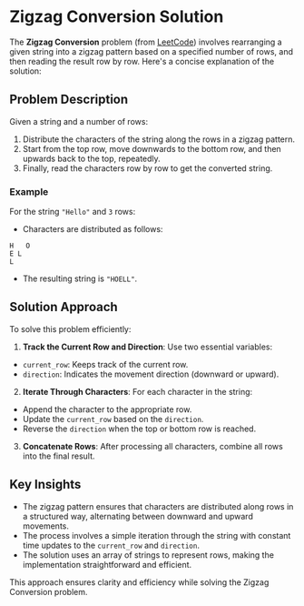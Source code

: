 # Zigzag Conversion Solution

The **Zigzag Conversion** problem (from [LeetCode](https://leetcode.com/problems/zigzag-conversion/description/)) involves rearranging a given string into a zigzag pattern based on a specified number of rows, and then reading the result row by row. Here's a concise explanation of the solution:

## Problem Description
Given a string and a number of rows:
1. Distribute the characters of the string along the rows in a zigzag pattern.
2. Start from the top row, move downwards to the bottom row, and then upwards back to the top, repeatedly.
3. Finally, read the characters row by row to get the converted string.

### Example
For the string `"Hello"` and `3` rows:
- Characters are distributed as follows:

```plaintext
H   O
E L
L
```

- The resulting string is `"HOELL"`.

## Solution Approach
To solve this problem efficiently:
1. **Track the Current Row and Direction**: Use two essential variables:
 - `current_row`: Keeps track of the current row.
 - `direction`: Indicates the movement direction (downward or upward).
2. **Iterate Through Characters**: For each character in the string:
 - Append the character to the appropriate row.
 - Update the `current_row` based on the `direction`.
 - Reverse the `direction` when the top or bottom row is reached.
3. **Concatenate Rows**: After processing all characters, combine all rows into the final result.

## Key Insights
- The zigzag pattern ensures that characters are distributed along rows in a structured way, alternating between downward and upward movements.
- The process involves a simple iteration through the string with constant time updates to the `current_row` and `direction`.
- The solution uses an array of strings to represent rows, making the implementation straightforward and efficient.

This approach ensures clarity and efficiency while solving the Zigzag Conversion problem.